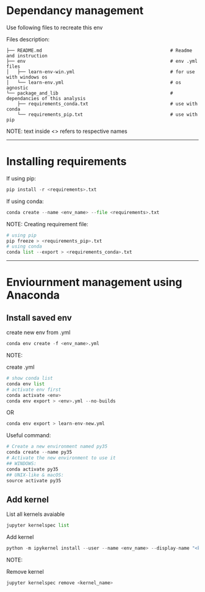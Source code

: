 # Dependancy management

Use following files to recreate this env

Files description:
```
├── README.md                                               # Readme and instruction
├── env                                                     # env .yml files
│   ├── learn-env-win.yml                                   # for use with windows os
│   └── learn-env.yml                                       # os agnostic
└── package_and_lib                                         # dependancies of this analysis
    ├── requirements_conda.txt                              # use with conda
    └── requirements_pip.txt                                # use with pip
```
NOTE: text inside <> refers to respective names
___

# Installing requirements

If using pip:
```python
pip install -r <requirements>.txt
```
If using conda:
```python
conda create --name <env_name> --file <requirements>.txt
```
NOTE: Creating requirement file:
```python
# using pip
pip freeze > <requirements_pip>.txt
# using conda
conda list --export > <requirements_conda>.txt
```
___

# Enviournment management using Anaconda
## Install saved env
create new env from .yml
```python
conda env create -f <env_name>.yml
```
NOTE: 

create .yml
```python
# show conda list
conda env list
# activate env first
conda activate <env>
conda env export > <env>.yml --no-builds 
```
OR
```python
conda env export > learn-env-new.yml
```
Useful command:
```python
# Create a new environment named py35
conda create --name py35
# Activate the new environment to use it
## WINDOWS: 
conda activate py35
## UNIX-like & macOS: 
source activate py35
```

## Add kernel
List all kernels avaiable
```python
jupyter kernelspec list
```

Add kernel
```python
python -m ipykernel install --user --name <env_name> --display-name "<kernel_name>"
```

NOTE:

Remove kernel
```python
jupyter kernelspec remove <kernel_name>
```